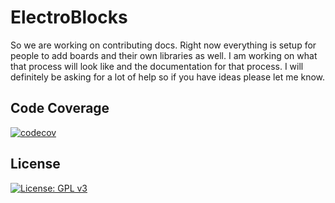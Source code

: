 # ElectroBlocks

So we are working on contributing docs. Right now everything is setup for people to add boards and their own libraries as well. I am working on what that process will look like and the documentation for that process. I will definitely be asking for a lot of help so if you have ideas please let me know.

## Code Coverage

[![codecov](https://codecov.io/gh/ElectroBlocks/ElectroBlocks/branch/master/graph/badge.svg?token=kXJsoc3VSp)](https://codecov.io/gh/ElectroBlocks/ElectroBlocks)

## License

[![License: GPL v3](https://img.shields.io/badge/License-GPLv3-blue.svg)](https://www.gnu.org/licenses/gpl-3.0)
